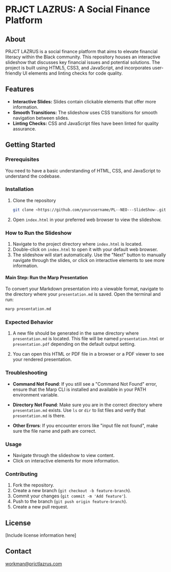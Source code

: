 # PRJCT LAZRUS: A Social Finance Platform

## About

PRJCT LAZRUS is a social finance platform that aims to elevate financial literacy within the Black community. This repository houses an interactive slideshow that discusses key financial issues and potential solutions. The project is built using HTML5, CSS3, and JavaScript, and incorporates user-friendly UI elements and linting checks for code quality.

## Features

- **Interactive Slides:** Slides contain clickable elements that offer more information.
- **Smooth Transitions:** The slideshow uses CSS transitions for smooth navigation between slides.
- **Linting Checks:** CSS and JavaScript files have been linted for quality assurance.

## Getting Started

### Prerequisites

You need to have a basic understanding of HTML, CSS, and JavaScript to understand the codebase.

### Installation

1. Clone the repository

   ```bash
   git clone <https://github.com/yourusername/PL--NEO---SlideShow-.git>
   ```

2. Open `index.html` in your preferred web browser to view the slideshow.

### How to Run the Slideshow

1. Navigate to the project directory where `index.html` is located.
2. Double-click on `index.html` to open it with your default web browser.
3. The slideshow will start automatically. Use the "Next" button to manually navigate through the slides, or click on interactive elements to see more information.

#### Main Step: Run the Marp Presentation

To convert your Markdown presentation into a viewable format, navigate to the directory where your `presentation.md` is saved. Open the terminal and run:

```bash
marp presentation.md
```

### Expected Behavior

1. A new file should be generated in the same directory where `presentation.md` is located. This file will be named `presentation.html` or `presentation.pdf` depending on the default output setting.

2. You can open this HTML or PDF file in a browser or a PDF viewer to see your rendered presentation.

### Troubleshooting

- **Command Not Found**: If you still see a "Command Not Found" error, ensure that the Marp CLI is installed and available in your PATH environment variable.

- **Directory Not Found**: Make sure you are in the correct directory where `presentation.md` exists. Use `ls` or `dir` to list files and verify that `presentation.md` is there.

- **Other Errors**: If you encounter errors like "input file not found", make sure the file name and path are correct.

### Usage

- Navigate through the slideshow to view content.
- Click on interactive elements for more information.

### Contributing

1. Fork the repository.
2. Create a new branch (`git checkout -b feature-branch`).
3. Commit your changes (`git commit -m 'Add feature'`).
4. Push to the branch (`git push origin feature-branch`).
5. Create a new pull request.

## License

[Include license information here]

## Contact

workman@prjctlazrus.com